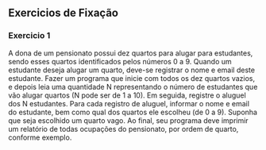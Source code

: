 ## Exercicios de Fixação

### Exercicio 1
A dona de um pensionato possui dez quartos para alugar para estudantes, sendo esses quartos identificados pelos números 0 a 9.
Quando um estudante deseja alugar um quarto, deve-se registrar o nome e email deste estudante.
Fazer um programa que inicie com todos os dez quartos vazios, e depois leia uma quantidade N representando o número de estudantes que vão alugar quartos (N pode ser de 1 a 10). Em seguida, registre o aluguel dos N estudantes.
Para cada registro de aluguel, informar o nome e email do estudante, bem como qual dos quartos ele escolheu (de 0 a 9). Suponha que seja escolhido um quarto vago. Ao final, seu programa deve imprimir um relatório de todas ocupações do pensionato, por ordem de quarto,
conforme exemplo.
